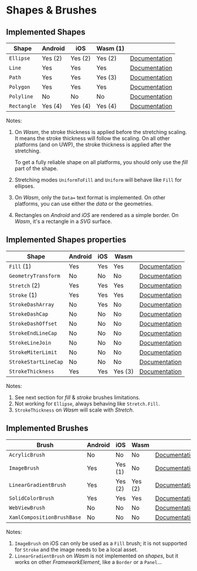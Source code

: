 # Shapes & Brushes

## Implemented Shapes

| Shape       | Android  | iOS     | Wasm (1) |    |
| ----------- | -------- | ------- | -------- | -- |
| `Ellipse`   | Yes (2)  | Yes (2) | Yes (2)  | [Documentation](https://docs.microsoft.com/en-us/uwp/api/windows.ui.xaml.shapes.ellipse) |
| `Line`      | Yes      | Yes     | Yes      | [Documentation](https://docs.microsoft.com/en-us/uwp/api/windows.ui.xaml.shapes.line) |
| `Path`      | Yes      | Yes     | Yes (3)  | [Documentation](https://docs.microsoft.com/en-us/uwp/api/windows.ui.xaml.shapes.path) |
| `Polygon`   | Yes      | Yes     | Yes      | [Documentation](https://docs.microsoft.com/en-us/uwp/api/windows.ui.xaml.shapes.polygon) |
| `Polyline`  | No       | No      | No       | [Documentation](https://docs.microsoft.com/en-us/uwp/api/windows.ui.xaml.shapes.polyline) |
| `Rectangle` | Yes (4)  | Yes (4) | Yes (4)  | [Documentation](https://docs.microsoft.com/en-us/uwp/api/windows.ui.xaml.shapes.rectangle) |

Notes:

1. On _Wasm_, the stroke thickness is applied before the stretching
   scaling. It means the stroke thickness will follow the scaling.
   On all other platforms (and on UWP), the stroke thickness is applied
   after the stretching.

   To get a fully reliable shape on all platforms, you should only
   use the _fill_ part of the shape.
2. Stretching modes `UniformToFill` and `Uniform` will behave like
   `Fill` for ellipses.
3. On _Wasm_, only the `Data=` text format is implemented.
   On other platforms, you can use either the _data_ or the geometries.
4. Rectangles on _Android_ and _iOS_ are rendered as a simple border.
   On _Wasm_, it's a rectangle in a _SVG_ surface.

## Implemented Shapes properties

| Shape                | Android  | iOS     | Wasm     |    |
| -------------------- | -------- | ------- | -------- | -- |
| `Fill` (1)           | Yes      | Yes     | Yes      | [Documentation](https://docs.microsoft.com/en-us/uwp/api/windows.ui.xaml.shapes.shape.fill) |
| `GeometryTransform`  | No       | No      | No       | [Documentation](https://docs.microsoft.com/en-us/uwp/api/windows.ui.xaml.shapes.shape.geometrytransform) |
| `Stretch` (2)        | Yes      | Yes     | Yes      | [Documentation](https://docs.microsoft.com/en-us/uwp/api/windows.ui.xaml.shapes.shape.stretch) |
| `Stroke` (1)         | Yes      | Yes     | Yes      | [Documentation](https://docs.microsoft.com/en-us/uwp/api/windows.ui.xaml.shapes.shape.stroke) |
| `StrokeDashArray`    | No       | Yes     | No       | [Documentation](https://docs.microsoft.com/en-us/uwp/api/windows.ui.xaml.shapes.shape.strokedasharray) |
| `StrokeDashCap`      | No       | No      | No       | [Documentation](https://docs.microsoft.com/en-us/uwp/api/windows.ui.xaml.shapes.shape.strokedashcap) |
| `StrokeDashOffset`   | No       | No      | No       | [Documentation](https://docs.microsoft.com/en-us/uwp/api/windows.ui.xaml.shapes.shape.strokedashoffset) |
| `StrokeEndLineCap`   | No       | No      | No       | [Documentation](https://docs.microsoft.com/en-us/uwp/api/windows.ui.xaml.shapes.shape.strokeendlinecap) |
| `StrokeLineJoin`     | No       | No      | No       | [Documentation](https://docs.microsoft.com/en-us/uwp/api/windows.ui.xaml.shapes.shape.strokelinejoin) |
| `StrokeMiterLimit`   | No       | No      | No       | [Documentation](https://docs.microsoft.com/en-us/uwp/api/windows.ui.xaml.shapes.shape.strokemiterlimit) |
| `StrokeStartLineCap` | No       | No      | No       | [Documentation](https://docs.microsoft.com/en-us/uwp/api/windows.ui.xaml.shapes.shape.strokestartlinecap) |
| `StrokeThickness`    | Yes      | Yes     | Yes (3)  | [Documentation](https://docs.microsoft.com/en-us/uwp/api/windows.ui.xaml.shapes.shape.strokethickness) |

Notes:

1. See next section for _fill_ & _stroke_ brushes limitations.
2. Not working for `Ellipse`, always behaving like `Stretch.Fill`.
3. `StrokeThickness` on _Wasm_ will scale with _Stretch_.

## Implemented Brushes

| Brush                      | Android | iOS     | Wasm    |    |
| -------------------------- | ------- | ------- | ------- | -- |
| `AcrylicBrush`             | No      | No      | No      | [Documentation](https://docs.microsoft.com/fr-ca/uwp/api/windows.ui.xaml.media.acrylicbrush) |
| `ImageBrush`               | Yes     | Yes (1) | No      | [Documentation](https://docs.microsoft.com/en-us/uwp/api/Windows.UI.Xaml.Media.ImageBrush) |
| `LinearGradientBrush`      | Yes     | Yes (2) | Yes (2) | [Documentation](https://docs.microsoft.com/en-us/uwp/api/Windows.UI.Xaml.Media.LinearGradientBrush) |
| `SolidColorBrush`          | Yes     | Yes     | Yes     | [Documentation](https://docs.microsoft.com/en-us/uwp/api/Windows.UI.Xaml.Media.SolidColorBrush) |
| `WebViewBrush`             | No      | No      | No      | [Documentation](https://docs.microsoft.com/en-us/uwp/api/Windows.UI.Xaml.Controls.WebViewBrush) |
| `XamlCompositionBrushBase` | No      | No      | No      | [Documentation](https://docs.microsoft.com/en-us/uwp/api/windows.ui.xaml.media.xamlcompositionbrushbase) |

Notes:

1. `ImageBrush` on iOS can only be used as a `Fill` brush; it is not supported for `Stroke` and the image needs to be a local asset.
2. `LinearGradientBrush` on _Wasm_ is not implemented on _shapes_, but it works on other _FrameworkElement_, like a `Border` or a `Panel`...
